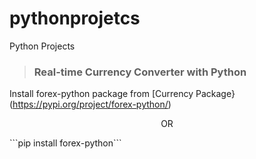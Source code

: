 # pythonprojetcs
Python Projects

> ### Real-time Currency Converter with Python

Install forex-python package from [Currency Package}(https://pypi.org/project/forex-python/)
<p align="center"> OR </p>          
```pip install forex-python```
